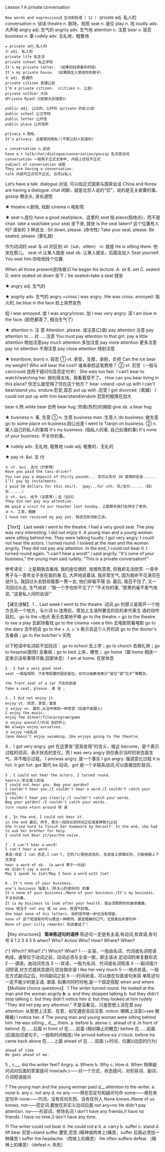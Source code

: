

Lesson 1 A private conversation

`New words and expressions】生词和短语（ 12 ）`
private adj. 私人的
conversation n. 谈话
theatre n. 剧场，戏院
seat n. 座位
play n. 戏
loudly adv. 大声地
angry adj. 生气的
angrily adv. 生气地
attention n. 注意
bear v. 容忍
business n. 事
rudely adv. 无礼地，粗鲁地

```
★ private adj.私人的
① adj. 私人的
private life 私生活
private school 私立学校
It's my private letter. （如果妈妈想看你的信）
It's my private house. （如果陌生人想进你的房子）
② adj. 普通的
private citizen 普通公民
I’m a private citizen. （citizen n. 公民）
private soldier 大兵
《Private Ryan》（《拯救大兵瑞恩》）
```
```
public adj. 公众的，公开的（private 的反义词）
public school 公立学校
public letter 公开信
public place 公共场所
```
```
privacy n.隐私
It’s privacy. 这是我的隐私!(不愿让别人知道的)
```
```
★ conversation n.谈话
have a + talk/chat/dialogue/conversation/gossip 名词变动词
conversation 一般用于正式文体中, 内容上往往不正式
subject of conversation 话题
They are having a conversation.
talk 内容可正式可不正式, 也可以私人
```

Let’s have a talk.
dialogue 对话, 可以指正式国家与国家会谈
China and Korea are having a dialogue.
chat 闲聊，就是北京人说的“侃”，说的是无关紧要的事。
gossip 嚼舌头, 说长道短

★ theatre n.剧场, 戏剧
cinema n.电影院

★ seat n.座位
have a good seat/place，这里的 seat 指 place(指地点)，而不是 chair.
take a seat/take your seat 坐下来, 就坐
Is the seat taken? 这个位置有人吗?
请坐的 3 种说法 :
Sit down, please. (命令性)
Take your seat, please.
Be seated, please. (更礼貌)

作为动词的 seat 与 sit 的区别
sit（sat，sitten） vi. 就座
He is sitting there. 他坐在那儿。
seat vt.让某人就座
seat sb. 让某人就坐，后面会加人
Seat yourself.
You seat him.你给他找个位置.

When all those present(到场者)_D_ he began his lecture.
A. sit B. set C. seated D. were seated
sit down 坐下；be seated=take a seat 就坐

★ angry adj. 生气的

★ angrily adv. 生气的
angry =cross
I was angry. /He was cross.
annoyed: 恼火的;
be blue in the face 脸上突然变色

程 I was annoyed.
度 I was angry/cross.
加 I was very angry.
深 I am blue in the face. (脸色都青了, 相当生气了)


★ attention n. 注 意
Attention ,please. 请注意(口语)
pay attention 注意
pay attention to ... 对......注意
You must pay attention to that girl.
pay a little attention 稍加注意pay
much attention 多加注意
pay more attention 更多注意
pay no attention 不用注意
pay close attention 特别注意

★ bear(bore, born) v. 容忍
① vt. 承受，支撑，承担，负担
Can the ice bear my weight?
Who will bear the cost? 谁来承担这笔费用？
② vt. 忍受（一般与 can/could 连用于疑问句及否定句中）
She eats too fast. I can’t bear to watch/watching her. 她吃得太快。我看着受不了。
How can you bear living in this place? 你怎么能受得了住在这个地方？
bear =stand =put up with
I can't bear/stand you.
endure:忍受,容忍
put up with :忍受
I got divorced（离婚）.I could not put up with him
bear/stand/endure 忍受的极限在加大

bear n.熊 white bear 白熊
bear hug :热情(热烈)的拥抱
give sb. a bear hug

★ business n. 事, 生意
① n. 生意
business man :生意人
do business: 做生意
go to some place on business:因公出差
I went to Tianjin on business.
② n. 某人自己的私人的事情
It's my business. (指私人的事, 自己处理的事)
It's none of your business. 不关你的事。

★ rudely adv. 无礼地, 粗鲁地
rude adj. 粗鲁的，无礼的

★ pay vt. &vi. 支 付


```
① vt. &vi. 支付（价款等）
Have you paid the taxi-driver?
You can pay a deposit of thirty pounds... 您可以先付 30 英镑的定金......
I’ll pay by instalments.
I paid 50 dollars for this skirt. （pay...for sth. 花/支付......（钱）买......）
② vt. &vi. 给予（注意等）；去（访问）
They did not pay any attention.
We paid a visit to our teacher last Sunday. 上星期天我们去拜访了老师。
③ n. 工资，报酬
I have not received my pay yet. 我还没有领到工资。
```
【Text】
Last week I went to the theatre. I had a very good seat. The play was very interesting. I did not enjoy it. A
young man and a young woman were sitting behind me. They were talking loudly. I got very angry. I could not
hear the actors. I turned round. I looked at the man and the woman angrily. They did not pay any attention. In the
end, I could not bear it. I turned round again. "I can't hear a word!" I said angrily.
"It's none of your business," the young man said rudely. "This is a private conversation!"

参考译文：
上星期我去看戏. 我的座位很好, 戏很有意思, 但我却无法欣赏. 一青年男子与一青年女子坐在我的身
后, 大声地说着话. 我非常生气, 因为我听不见演员在说什么. 我回过头去怒视着那一男一女, 他们却毫不理
会. 最后, 我忍不住了, 又一次回过头去, 生气地说 : “我一个字也听不见了!”
“不关你的事, “那男的毫不客气地说, “这是私人间的谈话!”

【课文讲解】
1 、Last week I went to the theatre.
动词 go 的原义是离开一个地方去另一个地方，与介词 to 连用后，常加上主语所要去的目的来代表主
语的动作目的。
go to the +地点 表示去某地干嘛
go to the theatre = go to the theatre to see a play 去剧场看戏
go to the cinema =see a film 去电影院看电影
go to the dairy 去牛奶店
go to the + 人 + 's 表示去这个人开的店
go to the doctor's 去看病；go to the butcher's 买肉

以下短语中名词前不加冠词：
go to school 去上学；go to church 去做礼拜；go to hospital(医院) 去看病；go to bed 上床，睡觉；
go home（跟 home 相连一定表示没有事情可做,回家休息）
I am at home. 在家休息

```
2 、I had a very good seat.
seat 一般指戏院、汽车等配置的固定座位，也可以抽象地表示“座位”或“位子”等概念。
```

```
the front seat of a car 汽车的前座
Take a seat, please. 请 坐 。
```
```
3 、I did not enjoy it.
enjoy vt. 欣赏，享受，喜爱
① enjoy +n. 喜欢,从当中得到一种享受（后面不能跟人）
I enjoy the music.
enjoy the dinner/film/program/game
② enjoy oneself/代词 玩的开心
We always enjoy ourselves.
③ enjoy +动名词
Jane doesn’t enjoy swimming. She enjoys going to the theatre.
```
4 、I got very angry.
get 在这里有“逐渐变得”的含义，接近 become，是个表示过程的动词，表示状态的变化。而 I was very
angry 则仅表示当时的状态是生气，并不暗示过程。
I am/was angry. 是一个事实
I got angry. 强调变化过程
It is hot.
It got hot.
got 取代 be 动词，got 是一个半联系动词,可以直接加形容词。

```
5 、I could not hear the actors. I turned round.
hear+人:听见某人的话
I could not hear you. Beg your pardon?
I couldn't hear you./I couldn't hear a word./I couldn't catch your words.
I couldn't hear you clearly./I couldn't catch your words.
Beg your pardon? /I couldn't catch your words.
turn round =turn around 转 身
```
```
6 、In the end, I could not bear it.
in the end 最后，终于，表示一段较长的时间之后或某种努力之后
She tried hard to finish her homework by herself. In the end, she had to ask her brother for help.
I could not bear it/you/the noise.
```
```
7 、I can't hear a word!
I can't hear a word.
美音:肯定 I can 否定,I can't, 它的/t/是吞进去的, 在读音上很难区别, 只能根据上下文来定
hear a word of sb. （a word 等于一句话）
He didn't say a word.
May I speak to Jim?/May I have a word with Jim?
```

```
8 、It's none of your business.
one’s business 指某人（所关心的或份内）的事
It's none of your business./None of your business./It's my business. 不关你的事。
It is my business to look after your health. 我必须照顾你的身体健康。
none 相当于 not any 或 no one，但语气较强。
She kept none of his letters. 他的信件她一封也没有保留。
none of 这个短语有时可以表达一种断然、甚至粗暴的口气，尤其是在祈使句中：
None of your silly remarks! 别说傻话了！
```
【Key structures】
**简单陈述句的语序**
陈述句一定是有主语,有动词,有宾语,有句号
6 1 2 3 4 5 6
when? Who? Action Who? How? Where? When?

(^) Which?
What?
(^) Which?
What?
1 ---主语，一般由名词、代词或名词短语构成，通常位于动词之前，动词必须与主语一致，即主语决
定动词的单复数形式
2 ---谓语，由动词充当
3 ---宾语，一般为名词、代词或名词短语
4 ---副词或介词短语,对方式或状态提问,往往做状语 I like her very much
5 ---地点状语，一般在方式副词之后，时间副词之前
6 ---时间状语，可以放在句首或句末简
单陈述句一定不能少的是主语, 谓语.
如果问何时何地,是一个固定搭配 when and where
【Multiple choice questions】
1 The writer turned round. He looked at the man and the woman angrily ___b___.
a. and they stopped talking b. but they didn't stop talking
c. but they didn't notice him d. but they looked at him rudely
"They did not pay any attention." 不是没看见，只是思想上没在意
pay attention: 从思想上注意、在意，如交通安全应注意.
notice: 眼睛上注意(=see 眼睛看)
I notice her.
4 The young man and young woman were sitting behind him. He was sitting _ d___ them.
a. before b. above c. ahead of d. in front of
behind: 在......后面
in front of 在......前面 (相对静止的概念)
before 在......前面 (后面加词或句子，一般和时间相连)
He arrived before six o'clock.
before he came back
above 在......上面
ahead of 在......前面 (+时间、位置)(动态的行为)


```
ahead of time
He goes ahead of me.
```
5 _ c___ did the writer feel? Angry.
a. Where b. Why c. How d. When
特殊疑问词对后面的答案提问
how(adv.)——对一个方式、状态提问，对形容词、副词、介词短语提问

7 The young man and the young woman paid _d___ attention to the writer.
a. none b. any c. not any d. no
any ——用在否定句和疑问句中
some——用在肯定句中
none——代词，没有任何东西、没有任何人
None knows./None of us knows.
not——否定词,要放在非实义动词后面
not any=no
He didn't pay attention.
no——形容词、修饰名词
I don't have any friends./I have no friends.
I have no time./I don't have any time.

11 The writer could not bear it. He could not ___c___ it.
a. carry b. suffer c. stand d. lift
bear 忍受=stand
suffer 遭受,忍受 (精神或肉体上)痛苦，suffer 后面必须加一种痛苦
I suffer the headache.（肉体上的痛苦）
He often suffers defeat.（精神上的痛苦）（defeat n. 失败）


